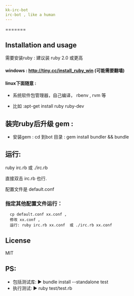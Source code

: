 ```yaml
---
kk-irc-bot
irc-bot , like a human
---
```


=======

## Installation and usage

需要安装ruby :
建议装 ruby 2.0 或更高

#### windows : http://tiny.cc/install_ruby_win (可能需要翻墙)

#### linux下面随意 :

* 系统软件包管理器，自己编译， rbenv , rvm 等

* 比如 :apt-get install ruby ruby-dev

## 装完ruby后升级 gem :

* 安装gem : cd 到bot 目录 : gem install bundler && bundle


## 运行:

ruby irc.rb 或 ./irc.rb 

直接双击 irc.rb 也行.

配置文件是 default.conf

###  指定其他配置文件运行：

      cp default.conf xx.conf ,
      修改 xx.conf ,
      运行: ruby irc.rb xx.conf  或 ./irc.rb xx.conf

License
-------
MIT


## PS:
* 包括测试库:  ▶ bundle install --standalone test
* 执行测试: ▶ ruby test/test.rb

